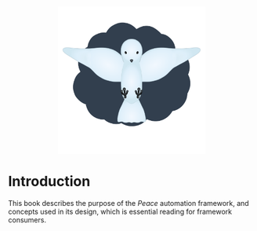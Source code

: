 <img src="https://raw.githubusercontent.com/azriel91/peace_logo/main/dove.svg" width="300" height="300" style="display: block; margin: auto;" alt="Peace logo" />

# Introduction

This book describes the purpose of the *Peace* automation framework, and concepts used in its design, which is essential reading for framework consumers.
